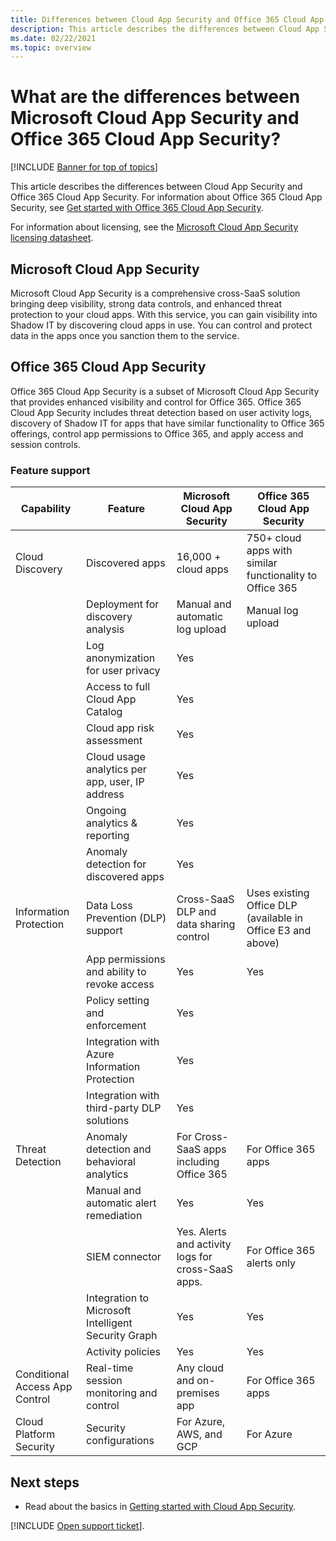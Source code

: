 ```yaml
---
title: Differences between Cloud App Security and Office 365 Cloud App Security
description: This article describes the differences between Cloud App Security and Office 365 Cloud App Security.
ms.date: 02/22/2021
ms.topic: overview
---
```

# What are the differences between Microsoft Cloud App Security and Office 365 Cloud App Security?

[!INCLUDE [Banner for top of topics](includes/banner.md)]

This article describes the differences between Cloud App Security and Office 365 Cloud App Security. For information about Office 365 Cloud App Security, see [Get started with Office 365 Cloud App Security](https://support.office.com/article/Get-started-with-Advanced-Management-Security-d9ee4d67-f2b3-42b4-9c9e-c4529904990a).

For information about licensing, see the [Microsoft Cloud App Security licensing datasheet](https://aka.ms/mcaslicensing).

## Microsoft Cloud App Security

Microsoft Cloud App Security is a comprehensive cross-SaaS solution bringing deep visibility, strong data controls, and enhanced threat protection to your cloud apps. With this service, you can gain visibility into Shadow IT by discovering cloud apps in use. You can control and protect data in the apps once you sanction them to the service.

## Office 365 Cloud App Security

Office 365 Cloud App Security is a subset of Microsoft Cloud App Security that provides enhanced visibility and control for Office 365. Office 365 Cloud App Security includes threat detection based on user activity logs, discovery of Shadow IT for apps that have similar functionality to Office 365 offerings, control app permissions to Office 365, and apply access and session controls.

### Feature support

|Capability|Feature|Microsoft Cloud App Security|Office 365 Cloud App Security|
|----|----|----|----|
|Cloud Discovery|Discovered apps |16,000 + cloud apps  |750+ cloud apps with similar functionality to Office 365|
||Deployment for discovery analysis|Manual and automatic log upload|Manual log upload|
||Log anonymization for user privacy|Yes||
||Access to full Cloud App Catalog|Yes||
||Cloud app risk assessment|Yes||
||Cloud usage analytics per app, user, IP address|Yes||
||Ongoing analytics & reporting|Yes||
||Anomaly detection for discovered apps|Yes||
|Information Protection|Data Loss Prevention (DLP) support|Cross-SaaS DLP and data sharing control|Uses existing Office DLP (available in Office E3 and above)|
||App permissions and ability to revoke access|Yes|Yes|
||Policy setting and enforcement|Yes||
||Integration with Azure Information Protection |Yes||
||Integration with third-party DLP solutions|Yes||
|Threat Detection|Anomaly detection and behavioral analytics|For Cross-SaaS apps including Office 365|For Office 365 apps |
||Manual and automatic alert remediation|Yes|Yes|
||SIEM connector|Yes. Alerts and activity logs for cross-SaaS apps.|For Office 365 alerts only|
||Integration to Microsoft Intelligent Security Graph|Yes|Yes|
||Activity policies|Yes|Yes|
|Conditional Access App Control|Real-time session monitoring and control|Any cloud and on-premises app|For Office 365 apps|
|Cloud Platform Security|Security configurations|For Azure, AWS, and GCP|For Azure|

## Next steps

- Read about the basics in [Getting started with Cloud App Security](getting-started-with-cloud-app-security.md).

[!INCLUDE [Open support ticket](includes/support.md)].

